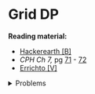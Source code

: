 # Grid DP

**Reading material:**
* [Hackerearth [B]](https://www.hackerearth.com/practice/notes/dynamic-programming-problems-involving-grids/)
* *CPH Ch 7,* pg [71](https://cses.fi/book/book.pdf#page=81) - [72](https://cses.fi/book/book.pdf#page=82)
* [Errichto [V]](https://www.youtube.com/watch?v=NL12nchRoUE)

<details>
<summary>Problems</summary>
<ul>
    <li><a href="https://atcoder.jp/contests/dp/tasks/dp_h">AtCoder DP H Grid 1</a></li>
    <li><a href="https://cses.fi/problemset/task/1638">CSES Grid Paths</a></li>
    <li><a href="https://leetcode.com/problems/minimum-path-sum/">LeetCode Minimum Path Sum</a></li>
</ul>
</details>

